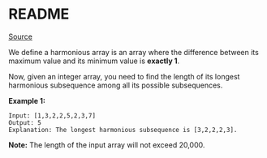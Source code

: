 # README #

[Source](https://leetcode.com/problems/longest-harmonious-subsequence/#/description)

We define a harmonious array is an array where the difference between its maximum value and its minimum value is **exactly 1**.

Now, given an integer array, you need to find the length of its longest harmonious subsequence among all its possible subsequences.

**Example 1:**

```
Input: [1,3,2,2,5,2,3,7]
Output: 5
Explanation: The longest harmonious subsequence is [3,2,2,2,3].
```

**Note:** The length of the input array will not exceed 20,000.
